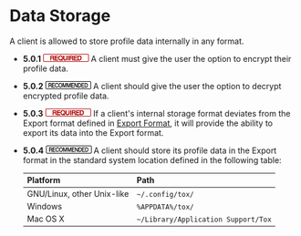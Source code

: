 Data Storage
============

A client is allowed to store profile data internally in any format.

- **5.0.1** ![](/badge/req.png) A client must give the user the option to encrypt their
  profile data.

- **5.0.2** ![](/badge/rec.png) A client should give the user the option to decrypt
  encrypted profile data.

- **5.0.3** ![](/badge/req.png) If a client's internal storage format deviates from the
  Export format defined in [Export Format](export_format.md), it will provide
  the ability to export its data into the Export format.

- **5.0.4** ![](/badge/rec.png) A client should store its profile data in the Export
  format in the standard system location defined in the following table:

  | Platform                   | Path                                  |
  |----------------------------|---------------------------------------|
  | GNU/Linux, other Unix-like | ``~/.config/tox/``                    |
  | Windows                    | ``%APPDATA%/tox/``                    |
  | Mac OS X                   | ``~/Library/Application Support/Tox`` |

